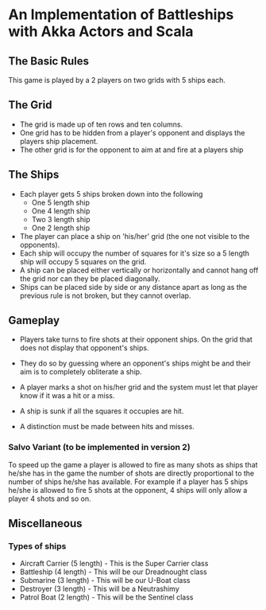 An Implementation of Battleships with Akka Actors and Scala
===========================================================

## The Basic Rules
This game is played by a 2 players on two grids with 5 ships each.

## The Grid
* The grid is made up of ten rows and ten columns.
* One grid has to be hidden from a player's opponent and displays the players ship placement.
* The other grid is for the opponent to aim at and fire at a players ship

## The Ships
* Each player gets 5 ships broken down into the following
	* One 5 length ship
	* One 4 length ship
	* Two 3 length ship
	* One 2 length ship
* The player can place a ship on 'his/her' grid (the one not visible to the opponents).
* Each ship will occupy the number of squares for it's size so a 5 length ship will occupy 5 squares on the grid.
* A ship can be placed either vertically or horizontally and cannot hang off the grid nor can they be placed diagonally.
* Ships can be placed side by side or any distance apart as long as the previous rule is not broken, but they cannot overlap.

## Gameplay
* Players take turns to fire shots at their opponent ships. On the grid that does not display that opponent's ships.

* They do so by guessing where an opponent's ships might be and their aim is to completely obliterate a ship.

* A player marks a shot on his/her grid and the system must let that player know if it was a hit or a miss. 

* A ship is sunk if all the squares it occupies are hit.

* A distinction must be made between hits and misses.

### Salvo Variant (to be implemented in version 2)
To speed up the game a player is allowed to fire as many shots as ships that he/she has in the game the number of shots are directly proportional to the number of ships he/she has available. For example if a player has 5 ships he/she is allowed to fire 5 shots at the opponent, 4 ships will only allow a player 4 shots and so on.

## Miscellaneous
### Types of ships
* Aircraft Carrier (5 length) - This is the Super Carrier class
* Battleship (4 length) - This will be our Dreadnought class
* Submarine (3 length) - This will be our U-Boat class
* Destroyer (3 length) - This will be a Neutrashimy
* Patrol Boat (2 length) - This will be the Sentinel class

